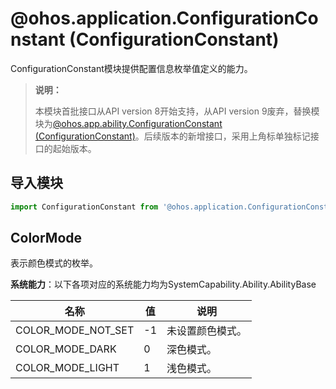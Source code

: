 # @ohos.application.ConfigurationConstant (ConfigurationConstant)

ConfigurationConstant模块提供配置信息枚举值定义的能力。

> **说明：**
> 
> 本模块首批接口从API version 8开始支持，从API version 9废弃，替换模块为[@ohos.app.ability.ConfigurationConstant (ConfigurationConstant)](js-apis-app-ability-configurationConstant.md)。后续版本的新增接口，采用上角标单独标记接口的起始版本。

## 导入模块

```ts
import ConfigurationConstant from '@ohos.application.ConfigurationConstant';
```

## ColorMode

表示颜色模式的枚举。

**系统能力**：以下各项对应的系统能力均为SystemCapability.Ability.AbilityBase

| 名称 | 值 | 说明 | 
| -------- | -------- | -------- |
| COLOR_MODE_NOT_SET | -1 | 未设置颜色模式。 | 
| COLOR_MODE_DARK | 0 | 深色模式。 | 
| COLOR_MODE_LIGHT | 1 | 浅色模式。 | 

